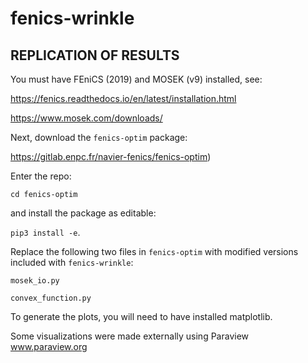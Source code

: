 # fenics-wrinkle

## REPLICATION OF RESULTS
You must have FEniCS (2019) and MOSEK (v9) installed, see:

https://fenics.readthedocs.io/en/latest/installation.html

https://www.mosek.com/downloads/

Next, download the `fenics-optim` package:

https://gitlab.enpc.fr/navier-fenics/fenics-optim) 

Enter the repo:

`cd fenics-optim`

and install the package as editable:

`pip3 install -e`.

Replace the following two files in `fenics-optim` with modified versions included with `fenics-wrinkle`:

`mosek_io.py`

`convex_function.py`

To generate the plots, you will need to have installed matplotlib.

Some visualizations were made externally using Paraview 
www.paraview.org
